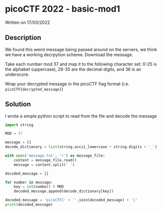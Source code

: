 # picoCTF 2022 - basic-mod1 
Written on 17/03/2022

## Description
We found this weird message being passed around on the servers, we think we have a working decrpytion scheme. Download the message. 

Take each number mod 37 and map it to the following character set: 0-25 is the alphabet (uppercase), 26-35 are the decimal digits, and 36 is an underscore. 

Wrap your decrypted message in the picoCTF flag format (i.e. `picoCTF{decrypted_message}`)



## Solution
I wrote a simple python script to read from the file and decode the message

```python
import string

MOD = 37

message = []
decode_dictionary = list(string.ascii_lowercase + string.digits + '_')

with open('message.txt', 'r') as message_file:
	content = message_file.read()
	message = content.split(' ')

decoded_message = []

for number in message:
	key = int(number) % MOD
	decoded_message.append(decode_dictionary[key])

decoded_message = 'picoCTF{' + ''.join(decoded_message) + '}'
print(decoded_message)
```



